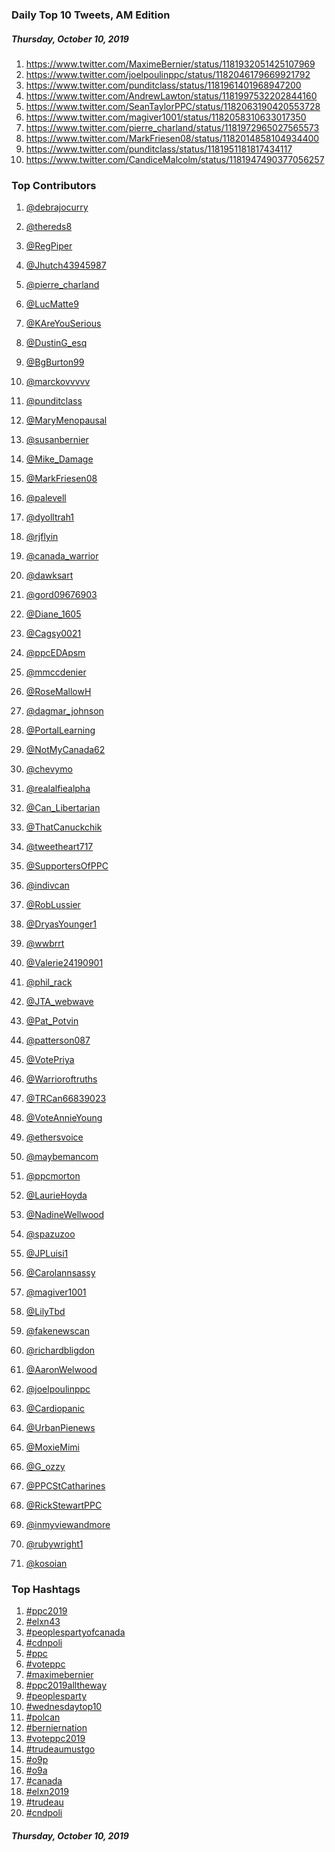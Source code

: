 ### Daily Top 10 Tweets, AM Edition
##### Thursday, October 10, 2019
 1) https://www.twitter.com/MaximeBernier/status/1181932051425107969
 2) https://www.twitter.com/joelpoulinppc/status/1182046179669921792
 3) https://www.twitter.com/punditclass/status/1181961401968947200
 4) https://www.twitter.com/AndrewLawton/status/1181997532202844160
 5) https://www.twitter.com/SeanTaylorPPC/status/1182063190420553728
 6) https://www.twitter.com/magiver1001/status/1182058310633017350
 7) https://www.twitter.com/pierre_charland/status/1181972965027565573
 8) https://www.twitter.com/MarkFriesen08/status/1182014858104934400
 9) https://www.twitter.com/punditclass/status/1181951181817434117
10) https://www.twitter.com/CandiceMalcolm/status/1181947490377056257

### Top Contributors
  1) [@debrajocurry](https://www.twitter.com/debrajocurry)
  2) [@thereds8](https://www.twitter.com/thereds8)
  3) [@RegPiper](https://www.twitter.com/RegPiper)
  4) [@Jhutch43945987](https://www.twitter.com/Jhutch43945987)
  5) [@pierre_charland](https://www.twitter.com/pierre_charland)
  6) [@LucMatte9](https://www.twitter.com/LucMatte9)
  7) [@KAreYouSerious](https://www.twitter.com/KAreYouSerious)
  8) [@DustinG_esq](https://www.twitter.com/DustinG_esq)
  9) [@BgBurton99](https://www.twitter.com/BgBurton99)
 10) [@marckovvvvv](https://www.twitter.com/marckovvvvv)

 11) [@punditclass](https://www.twitter.com/punditclass)
 12) [@MaryMenopausal](https://www.twitter.com/MaryMenopausal)
 13) [@susanbernier](https://www.twitter.com/susanbernier)
 14) [@Mike_Damage](https://www.twitter.com/Mike_Damage)
 15) [@MarkFriesen08](https://www.twitter.com/MarkFriesen08)
 16) [@palevell](https://www.twitter.com/palevell)
 17) [@dyolltrah1](https://www.twitter.com/dyolltrah1)
 18) [@rjflyin](https://www.twitter.com/rjflyin)
 19) [@canada_warrior](https://www.twitter.com/canada_warrior)
 20) [@dawksart](https://www.twitter.com/dawksart)

 21) [@gord09676903](https://www.twitter.com/gord09676903)
 22) [@Diane_1605](https://www.twitter.com/Diane_1605)
 23) [@Cagsy0021](https://www.twitter.com/Cagsy0021)
 24) [@ppcEDApsm](https://www.twitter.com/ppcEDApsm)
 25) [@mmccdenier](https://www.twitter.com/mmccdenier)
 26) [@RoseMallowH](https://www.twitter.com/RoseMallowH)
 27) [@dagmar_johnson](https://www.twitter.com/dagmar_johnson)
 28) [@PortalLearning](https://www.twitter.com/PortalLearning)
 29) [@NotMyCanada62](https://www.twitter.com/NotMyCanada62)
 30) [@chevymo](https://www.twitter.com/chevymo)

 31) [@realalfiealpha](https://www.twitter.com/realalfiealpha)
 32) [@Can_Libertarian](https://www.twitter.com/Can_Libertarian)
 33) [@ThatCanuckchik](https://www.twitter.com/ThatCanuckchik)
 34) [@tweetheart717](https://www.twitter.com/tweetheart717)
 35) [@SupportersOfPPC](https://www.twitter.com/SupportersOfPPC)
 36) [@indivcan](https://www.twitter.com/indivcan)
 37) [@RobLussier](https://www.twitter.com/RobLussier)
 38) [@DryasYounger1](https://www.twitter.com/DryasYounger1)
 39) [@wwbrrt](https://www.twitter.com/wwbrrt)
 40) [@Valerie24190901](https://www.twitter.com/Valerie24190901)

 41) [@phil_rack](https://www.twitter.com/phil_rack)
 42) [@JTA_webwave](https://www.twitter.com/JTA_webwave)
 43) [@Pat_Potvin](https://www.twitter.com/Pat_Potvin)
 44) [@patterson087](https://www.twitter.com/patterson087)
 45) [@VotePriya](https://www.twitter.com/VotePriya)
 46) [@Warrioroftruths](https://www.twitter.com/Warrioroftruths)
 47) [@TRCan66839023](https://www.twitter.com/TRCan66839023)
 48) [@VoteAnnieYoung](https://www.twitter.com/VoteAnnieYoung)
 49) [@ethersvoice](https://www.twitter.com/ethersvoice)
 50) [@maybemancom](https://www.twitter.com/maybemancom)

 51) [@ppcmorton](https://www.twitter.com/ppcmorton)
 52) [@LaurieHoyda](https://www.twitter.com/LaurieHoyda)
 53) [@NadineWellwood](https://www.twitter.com/NadineWellwood)
 54) [@spazuzoo](https://www.twitter.com/spazuzoo)
 55) [@JPLuisi1](https://www.twitter.com/JPLuisi1)
 56) [@Carolannsassy](https://www.twitter.com/Carolannsassy)
 57) [@magiver1001](https://www.twitter.com/magiver1001)
 58) [@LilyTbd](https://www.twitter.com/LilyTbd)
 59) [@fakenewscan](https://www.twitter.com/fakenewscan)
 60) [@richardbligdon](https://www.twitter.com/richardbligdon)

 61) [@AaronWelwood](https://www.twitter.com/AaronWelwood)
 62) [@joelpoulinppc](https://www.twitter.com/joelpoulinppc)
 63) [@Cardiopanic](https://www.twitter.com/Cardiopanic)
 64) [@UrbanPienews](https://www.twitter.com/UrbanPienews)
 65) [@MoxieMimi](https://www.twitter.com/MoxieMimi)
 66) [@G_ozzy](https://www.twitter.com/G_ozzy)
 67) [@PPCStCatharines](https://www.twitter.com/PPCStCatharines)
 68) [@RickStewartPPC](https://www.twitter.com/RickStewartPPC)
 69) [@inmyviewandmore](https://www.twitter.com/inmyviewandmore)
 70) [@rubywright1](https://www.twitter.com/rubywright1)

 71) [@kosoian](https://www.twitter.com/kosoian)


### Top Hashtags

  1) [#ppc2019](https://www.twitter.com/hashtag/ppc2019)
  2) [#elxn43](https://www.twitter.com/hashtag/elxn43)
  3) [#peoplespartyofcanada](https://www.twitter.com/hashtag/peoplespartyofcanada)
  4) [#cdnpoli](https://www.twitter.com/hashtag/cdnpoli)
  5) [#ppc](https://www.twitter.com/hashtag/ppc)
  6) [#voteppc](https://www.twitter.com/hashtag/voteppc)
  7) [#maximebernier](https://www.twitter.com/hashtag/maximebernier)
  8) [#ppc2019alltheway](https://www.twitter.com/hashtag/ppc2019alltheway)
  9) [#peoplesparty](https://www.twitter.com/hashtag/peoplesparty)
 10) [#wednesdaytop10](https://www.twitter.com/hashtag/wednesdaytop10)
 11) [#polcan](https://www.twitter.com/hashtag/polcan)
 12) [#berniernation](https://www.twitter.com/hashtag/berniernation)
 13) [#voteppc2019](https://www.twitter.com/hashtag/voteppc2019)
 14) [#trudeaumustgo](https://www.twitter.com/hashtag/trudeaumustgo)
 15) [#o9p](https://www.twitter.com/hashtag/o9p)
 16) [#o9a](https://www.twitter.com/hashtag/o9a)
 17) [#canada](https://www.twitter.com/hashtag/canada)
 18) [#elxn2019](https://www.twitter.com/hashtag/elxn2019)
 19) [#trudeau](https://www.twitter.com/hashtag/trudeau)
 20) [#cndpoli](https://www.twitter.com/hashtag/cndpoli)

##### Thursday, October 10, 2019

